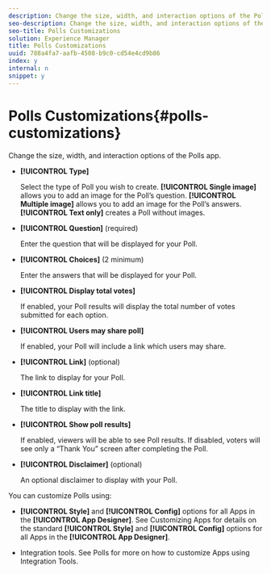 ```yaml
---
description: Change the size, width, and interaction options of the Polls app.
seo-description: Change the size, width, and interaction options of the Polls app.
seo-title: Polls Customizations
solution: Experience Manager
title: Polls Customizations
uuid: 788a4fa7-aafb-4508-b9c0-cd54e4cd9b86
index: y
internal: n
snippet: y
---
```


# Polls Customizations{#polls-customizations}

Change the size, width, and interaction options of the Polls app.

<a id="section_wlh_4wg_sy"></a>

* **[!UICONTROL Type]**

  Select the type of Poll you wish to create. **[!UICONTROL Single image]** allows you to add an image for the Poll’s question. **[!UICONTROL Multiple image]** allows you to add an image for the Poll’s answers. **[!UICONTROL Text only]** creates a Poll without images.

* **[!UICONTROL Question]** (required)

  Enter the question that will be displayed for your Poll.

* **[!UICONTROL Choices]** (2 minimum)

  Enter the answers that will be displayed for your Poll.

* **[!UICONTROL Display total votes]**

  If enabled, your Poll results will display the total number of votes submitted for each option.

* **[!UICONTROL Users may share poll]**

  If enabled, your Poll will include a link which users may share.

* **[!UICONTROL Link]** (optional)

  The link to display for your Poll.

* **[!UICONTROL Link title]**

  The title to display with the link.

* **[!UICONTROL Show poll results]**

  If enabled, viewers will be able to see Poll results. If disabled, voters will see only a “Thank You” screen after completing the Poll.

* **[!UICONTROL Disclaimer]** (optional)

  An optional disclaimer to display with your Poll.

You can customize Polls using:

* **[!UICONTROL Style]** and **[!UICONTROL Config]** options for all Apps in the **[!UICONTROL App Designer]**. See Customizing Apps for details on the standard **[!UICONTROL Style]** and **[!UICONTROL Config]** options for all Apps in the **[!UICONTROL App Designer]**.

* Integration tools. See Polls for more on how to customize Apps using Integration Tools.

